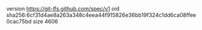 version https://git-lfs.github.com/spec/v1
oid sha256:6cf31d4ae8a263a348c4eea44f915826e36bb19f324c1dd6ca08ffee0cac75bd
size 4606
